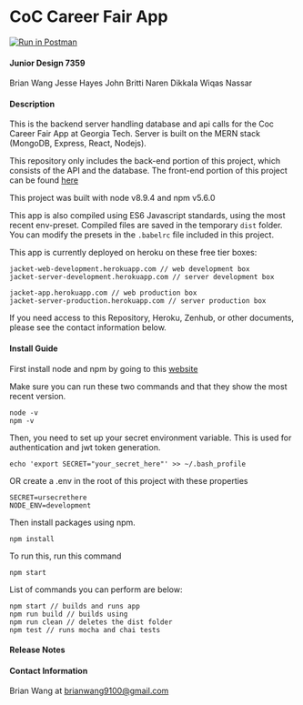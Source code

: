 # CoC Career Fair App
[![Run in Postman](https://run.pstmn.io/button.svg)](https://www.getpostman.com/collections/9c7004b490f65bc97dd5)

#### Junior Design 7359
Brian Wang
Jesse Hayes
John Britti
Naren Dikkala
Wiqas Nassar

#### Description
This is the backend server handling database and api calls for the Coc Career Fair App at Georgia Tech. Server is built on the MERN stack (MongoDB, Express, React, Nodejs).

This repository only includes the back-end portion of this project, which consists of the API and the database.
The front-end portion of this project can be found [here](https://https://github.com/wdjg/coccareerfairapp-web)

This project was built with node v8.9.4 and npm v5.6.0

This app is also compiled using ES6 Javascript standards, using the most recent env-preset. Compiled files are saved in the temporary `dist` folder. You can modify the presets in the `.babelrc` file included in this project.

This app is currently deployed on heroku on these free tier boxes:
```
jacket-web-development.herokuapp.com // web development box
jacket-server-development.herokuapp.com // server development box

jacket-app.herokuapp.com // web production box
jacket-server-production.herokuapp.com // server production box
```

If you need access to this Repository, Heroku, Zenhub, or other documents, please see the contact information below.

#### Install Guide
First install node and npm by going to this [website](https://nodejs.org/en/)

Make sure you can run these two commands and that they show the most recent version.
```
node -v
npm -v
```

Then, you need to set up your secret environment variable. This is used for authentication and jwt token generation.
```
echo 'export SECRET="your_secret_here"' >> ~/.bash_profile
```

OR create a .env in the root of this project with these properties
```
SECRET=ursecrethere
NODE_ENV=development
```

Then install packages using npm.
```
npm install
```

To run this, run this command
```
npm start
```

List of commands you can perform are below:
```
npm start // builds and runs app
npm run build // builds using 
npm run clean // deletes the dist folder
npm test // runs mocha and chai tests
```

#### Release Notes


#### Contact Information
Brian Wang at brianwang9100@gmail.com
